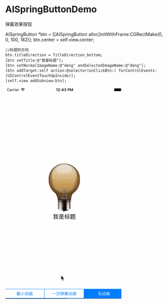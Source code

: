 # AISpringButtonDemo
弹簧效果按钮
</p>
AISpringButton *btn = [[AISpringButton alloc]initWithFrame:CGRectMake(0, 0, 100, 182)];
    btn.center = self.view.center;
    
    //标题的方向
    btn.titleDirection = TitleDirection_bottom;
    [btn setTitle:@"我是标题"];
    [btn setNormalImageName:@"deng" andSelectedImageName:@"deng"];
    [btn addTarget:self action:@selector(onClickBtn:) forControlEvents:(UIControlEventTouchUpInside)];
    [self.view addSubview:btn];
![image](https://github.com/aizexin/AISpringButtonDemo/raw/master/弹簧按钮.gif) 
